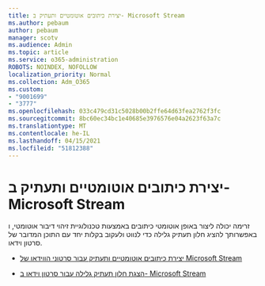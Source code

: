 ```yaml
---
title: יצירת כיתובים אוטומטיים ותעתיק ב- Microsoft Stream
ms.author: pebaum
author: pebaum
manager: scotv
ms.audience: Admin
ms.topic: article
ms.service: o365-administration
ROBOTS: NOINDEX, NOFOLLOW
localization_priority: Normal
ms.collection: Adm_O365
ms.custom:
- "9001699"
- "3777"
ms.openlocfilehash: 033c479cd31c5028b00b2ffe64d63fea2762f3fc
ms.sourcegitcommit: 8bc60ec34bc1e40685e3976576e04a2623f63a7c
ms.translationtype: MT
ms.contentlocale: he-IL
ms.lasthandoff: 04/15/2021
ms.locfileid: "51812388"
---
```

# <a name="generate-automatic-captions-and-a-transcript-in-microsoft-stream"></a>יצירת כיתובים אוטומטיים ותעתיק ב- Microsoft Stream

זרימה יכולה ליצור באופן אוטומטי כיתובים באמצעות טכנולוגיית זיהוי דיבור אוטומטי, ו באפשרותך להציג חלון תעתיק גלילה כדי לנווט ולעקוב בקלות יחד עם התוכן המדובר של סרטון וידאו.

- [יצירת כיתובים אוטומטיים ותעתיק עבור סרטוני הווידאו של Microsoft Stream](https://docs.microsoft.com/stream/portal-autogenerate-captions)

- [הצגת חלון תעתיק גלילה עבור סרטון וידאו ב- Microsoft Stream](https://docs.microsoft.com/stream/portal-configure-transcript-mode)
